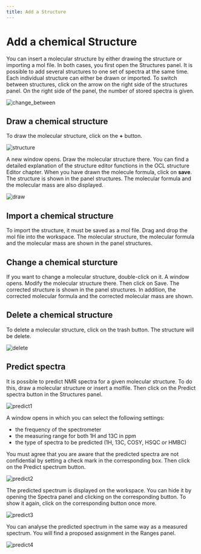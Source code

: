 ```yaml
---
title: Add a Structure
---
```


# Add a chemical Structure

You can insert a molecular structure by either drawing the structure or importing a mol file. In both cases, you first open the Structures panel. It is possible to add several structures to one set of spectra at the same time. Each individual structure can either be drawn or imported. To switch between structures, click on the arrow on the right side of the structures panel. On the right side of the panel, the number of stored spectra is given.

![change_between](Change_between_structures2.png)
          
## Draw a chemical structure

To draw the molecular structure, click on the **+** button. 

![structure](Add_structure.png)
          
A new window opens. Draw the molecular structure there. You can find a detailed explanation of the structure editor functions in the OCL structure Editor chapter. When you have drawn the molecule formula, click on **save**. The structure is shown in the panel structures. The molecular formula and the molecular mass are also displayed.  

![draw](Draw_structure.png)

## Import a chemical structure

To import the structure, it must be saved as a mol file. Drag and drop the mol file into the workspace. The molecular structure, the molecular formula and the molecular mass are shown in the panel structures. 

## Change a chemical sturcture

If you want to change a molecular structure, double-click on it. A window opens. Modify the molecular structure there. Then click on Save. The corrected structure is shown in the panel structures. In addition, the corrected molecular formula and the corrected molecular mass are shown.  

## Delete a chemical structure

To delete a molecular structure, click on the trash button. The structure will be delete.

![delete](Delete_structure.png)
          
## Predict spectra

It is possible to predict NMR spectra for a given molecular structure. To do this, draw a molecular structure or insert a molfile. Then click on the Predict spectra button in the Structures panel. 

![predict1](Predict_spectra1.png)   

A window opens in which you can select the following settings: 

* the frequency of the spectrometer
* the measuring range for both 1H and 13C in ppm
* the type of spectra to be predicted (1H, 13C, COSY, HSQC or HMBC)

You must agree that you are aware that the predicted spectra are not confidential by setting a check mark in the corresponding box. Then click on the Predict spectrum button. 

![predict2](Predict_spectra2.png)

The predicted spectrum is displayed on the workspace. You can hide it by opening the Spectra panel and clicking on the corresponding button. To show it again, click on the corresponding button once more. 

![predict3](Predict_spectra3.png)
          
You can analyse the predicted spectrum in the same way as a measured spectrum. You will find a proposed assignment in the Ranges panel.     

![predict4](Predict_spectra4.png)
          
